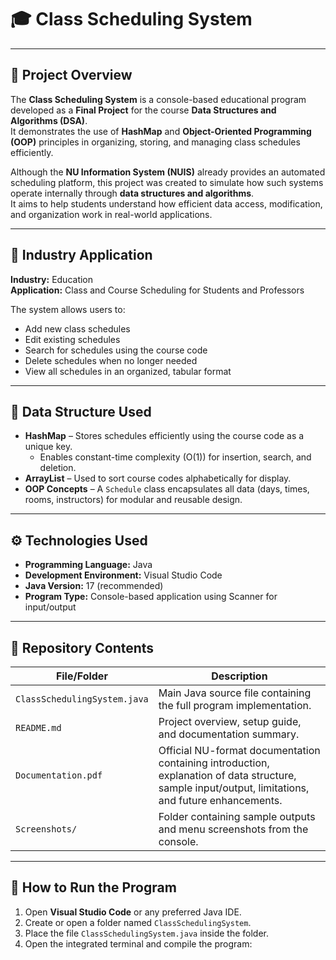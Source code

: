 # 🎓 Class Scheduling System

---

## 📘 Project Overview
The **Class Scheduling System** is a console-based educational program developed as a **Final Project** for the course **Data Structures and Algorithms (DSA)**.  
It demonstrates the use of **HashMap** and **Object-Oriented Programming (OOP)** principles in organizing, storing, and managing class schedules efficiently.

Although the **NU Information System (NUIS)** already provides an automated scheduling platform, this project was created to simulate how such systems operate internally through **data structures and algorithms**.  
It aims to help students understand how efficient data access, modification, and organization work in real-world applications.

---

## 🏫 Industry Application
**Industry:** Education  
**Application:** Class and Course Scheduling for Students and Professors  

The system allows users to:
- Add new class schedules  
- Edit existing schedules  
- Search for schedules using the course code  
- Delete schedules when no longer needed  
- View all schedules in an organized, tabular format  

---

## 🧠 Data Structure Used
- **HashMap** – Stores schedules efficiently using the course code as a unique key.  
  - Enables constant-time complexity (O(1)) for insertion, search, and deletion.  
- **ArrayList** – Used to sort course codes alphabetically for display.  
- **OOP Concepts** – A `Schedule` class encapsulates all data (days, times, rooms, instructors) for modular and reusable design.  

---

## ⚙️ Technologies Used
- **Programming Language:** Java  
- **Development Environment:** Visual Studio Code  
- **Java Version:** 17 (recommended)  
- **Program Type:** Console-based application using Scanner for input/output  

---

## 📂 Repository Contents
| File/Folder | Description |
|--------------|-------------|
| `ClassSchedulingSystem.java` | Main Java source file containing the full program implementation. |
| `README.md` | Project overview, setup guide, and documentation summary. |
| `Documentation.pdf` | Official NU-format documentation containing introduction, explanation of data structure, sample input/output, limitations, and future enhancements. |
| `Screenshots/` | Folder containing sample outputs and menu screenshots from the console. |

---

## 🚀 How to Run the Program
1. Open **Visual Studio Code** or any preferred Java IDE.  
2. Create or open a folder named `ClassSchedulingSystem`.  
3. Place the file `ClassSchedulingSystem.java` inside the folder.  
4. Open the integrated terminal and compile the program:  
